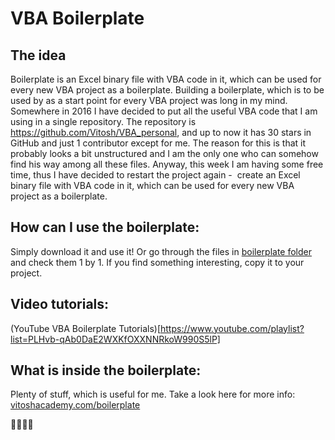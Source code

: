 # VBA Boilerplate

## The idea 
Boilerplate is an Excel binary file with VBA code in it, which can be used for every new VBA project as a boilerplate.
Building a boilerplate, which is to be used by as a start point for every VBA project was long in my mind. Somewhere in 2016 I have decided to put all the useful VBA code that I am using in a single repository. The repository is  https://github.com/Vitosh/VBA_personal, and up to now it has 30 stars in GitHub and just 1 contributor except for me. The reason for this is that it probably looks a bit unstructured and I am the only one who can somehow find his way among all these files. Anyway, this week I am having some free time, thus I have decided to restart the project again -  create an Excel binary file with VBA code in it, which can be used for every new VBA project as a boilerplate.

## How can I use the boilerplate:
Simply download it and use it! Or go through the files in [boilerplate folder](https://github.com/Vitosh/VBA_personal/tree/master/Boilerplate/Boilerplate%20VitoshAcademy) and check them 1 by 1. If you find something interesting, copy it to your project.

## Video tutorials:
(YouTube VBA Boilerplate Tutorials)[https://www.youtube.com/playlist?list=PLHvb-qAb0DaE2WXKfOXXNNRkoW990S5lP]

## What is inside the boilerplate:
Plenty of stuff, which is useful for me. Take a look here for more info:
[vitoshacademy.com/boilerplate](https://www.vitoshacademy.com/boilerplate/)

:cactus::cat::dog::monkey:
